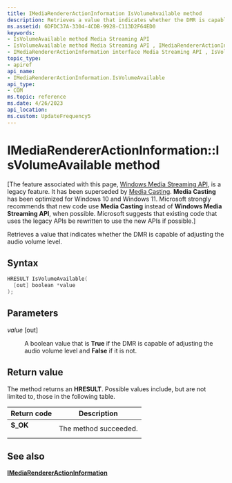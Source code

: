 ```yaml
---
title: IMediaRendererActionInformation IsVolumeAvailable method
description: Retrieves a value that indicates whether the DMR is capable of adjusting the audio volume level.
ms.assetid: 6DFDC37A-3304-4CDB-9928-C113D2F64ED0
keywords:
- IsVolumeAvailable method Media Streaming API
- IsVolumeAvailable method Media Streaming API , IMediaRendererActionInformation interface
- IMediaRendererActionInformation interface Media Streaming API , IsVolumeAvailable method
topic_type:
- apiref
api_name:
- IMediaRendererActionInformation.IsVolumeAvailable
api_type:
- COM
ms.topic: reference
ms.date: 4/26/2023
api_location: 
ms.custom: UpdateFrequency5
---
```


# IMediaRendererActionInformation::IsVolumeAvailable method

\[The feature associated with this page, [Windows Media Streaming API](/windows/win32/mediastreaming/media-streaming-api-portal), is a legacy feature. It has been superseded by [Media Casting](/windows/uwp/audio-video-camera/media-casting). **Media Casting** has been optimized for Windows 10 and Windows 11. Microsoft strongly recommends that new code use **Media Casting** instead of **Windows Media Streaming API**, when possible. Microsoft suggests that existing code that uses the legacy APIs be rewritten to use the new APIs if possible.\]

Retrieves a value that indicates whether the DMR is capable of adjusting the audio volume level.

## Syntax


```C++
HRESULT IsVolumeAvailable(
  [out] boolean *value
);
```



## Parameters

<dl> <dt>

*value* \[out\]
</dt> <dd>

A boolean value that is **True** if the DMR is capable of adjusting the audio volume level and **False** if it is not.

</dd> </dl>

## Return value

The method returns an **HRESULT**. Possible values include, but are not limited to, those in the following table.



| Return code                                                                          | Description                      |
|--------------------------------------------------------------------------------------|----------------------------------|
| <dl> <dt>**S\_OK**</dt> </dl> | The method succeeded.<br/> |



 

## See also

<dl> <dt>

[**IMediaRendererActionInformation**](/previous-versions/windows/desktop/api/windows.media.streaming/nn-windows-media-streaming-imediarendereractioninformation)
</dt> </dl>

 

